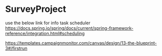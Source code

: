 # SurveyProject
use the below link for info task scheduler
https://docs.spring.io/spring/docs/current/spring-framework-reference/integration.html#scheduling 


https://templates.campaignmonitor.com/canvas/design/13-the-blueprint-3#/firstrun
